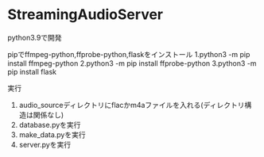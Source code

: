 # StreamingAudioServer

python3.9で開発

pipでffmpeg-python,ffprobe-python,flaskをインストール
1.python3 -m pip install ffmpeg-python
2.python3 -m pip install ffprobe-python
3.python3 -m pip install flask

実行
1. audio_sourceディレクトリにflacかm4aファイルを入れる(ディレクトリ構造は関係なし)
2. database.pyを実行
3. make_data.pyを実行
4. server.pyを実行

